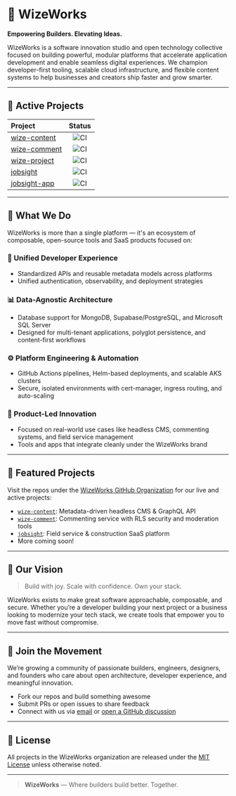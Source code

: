 # 🚀 WizeWorks

**Empowering Builders. Elevating Ideas.**

WizeWorks is a software innovation studio and open technology collective focused on building powerful, modular platforms that accelerate application development and enable seamless digital experiences. We champion developer-first tooling, scalable cloud infrastructure, and flexible content systems to help businesses and creators ship faster and grow smarter.

---

## 🚀 Active Projects

| Project | Status |
|:--------|:------:|
| [wize-content](https://github.com/wize-works/wize-content) | ![CI](https://github.com/wize-works/wize-content/actions/workflows/deploy.yml/badge.svg) |
| [wize-comment](https://github.com/wize-works/wize-comment) | ![CI](https://github.com/wize-works/wize-comment/actions/workflows/deploy.yml/badge.svg) |
| [wize-project](https://github.com/wize-works/wize-project) | ![CI](https://github.com/wize-works/wize-project/actions/workflows/deploy.yml/badge.svg) |
| [jobsight](https://github.com/wize-works/jobsight) | ![CI](https://github.com/wize-works/jobsight/actions/workflows/deploy.yml/badge.svg) |
| [jobsight-app](https://github.com/wize-works/jobsight-app) | ![CI](https://github.com/wize-works/jobsight-app/actions/workflows/deploy.yml/badge.svg) |

---

## 🌟 What We Do

WizeWorks is more than a single platform — it's an ecosystem of composable, open-source tools and SaaS products focused on:

### 🔄 Unified Developer Experience
- Standardized APIs and reusable metadata models across platforms
- Unified authentication, observability, and deployment strategies

### 📊 Data-Agnostic Architecture
- Database support for MongoDB, Supabase/PostgreSQL, and Microsoft SQL Server
- Designed for multi-tenant applications, polyglot persistence, and content-first workflows

### ⚙️ Platform Engineering & Automation
- GitHub Actions pipelines, Helm-based deployments, and scalable AKS clusters
- Secure, isolated environments with cert-manager, ingress routing, and auto-scaling

### 🚀 Product-Led Innovation
- Focused on real-world use cases like headless CMS, commenting systems, and field service management
- Tools and apps that integrate cleanly under the WizeWorks brand

---

## 🔧 Featured Projects

Visit the repos under the [WizeWorks GitHub Organization](https://github.com/wize-works) for our live and active projects:

- [`wize-content`](https://github.com/wize-works/wize-content): Metadata-driven headless CMS & GraphQL API
- [`wize-comment`](https://github.com/wize-works/wize-comment): Commenting service with RLS security and moderation tools
- [`jobsight`](https://github.com/wize-works/jobsight): Field service & construction SaaS platform
- More coming soon!

---

## 🤎 Our Vision

> Build with joy. Scale with confidence. Own your stack.

WizeWorks exists to make great software approachable, composable, and secure. Whether you’re a developer building your next project or a business looking to modernize your tech stack, we create tools that empower you to move fast without compromise.

---

## 🤝 Join the Movement

We’re growing a community of passionate builders, engineers, designers, and founders who care about open architecture, developer experience, and meaningful innovation.

- Fork our repos and build something awesome
- Submit PRs or open issues to share feedback
- Connect with us via [email](mailto:hello@wize.works) or [open a GitHub discussion](https://github.com/wize-works/wize-content/discussions)

---

## 📜 License

All projects in the WizeWorks organization are released under the [MIT License](./LICENSE) unless otherwise noted.

---

> **WizeWorks** — Where builders build better. Together.


